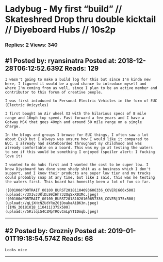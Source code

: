 # Ladybug - My first &ldquo;build” // Skateshred Drop thru double kicktail // Diyeboard Hubs // 10s2p

### Replies: 2 Views: 340

## \#1 Posted by: ryansinatra Posted at: 2018-12-28T06:12:52.639Z Reads: 129

```
I wasn't going to make a build log for this but since I'm kinda new here, I figured it would be a good chance to introduce myself and where I'm coming from as well, since I plan to be an active member and contributor to this forum of creative people. 

I was first intoduced to Personal Electric Vehicles in the form of EUC (Electric Unicycles) 

I first bought an Air wheel X3 with the hilarious specs of 8 mile range and 10mph top speed. Fast forward a few years and I have a Gotway MSX that goes 40mph and around 50 mile range on a single charge. 

In the blogs and groups I browse for EUC things, I often saw a lot about Esk8 but I always was unsure how I would like it compared to EUC. I already had skateboarded throughout my childhood and was already comfortable on a board. This was my go at testing the waters to see if this would be something I enjoyed (spoiler alert: I fucking love it)

I wanted to do hubs first and I wanted the cost to be super low. I know Diyeboard has done some shady shit as a business which I don't support, and I know their products are super low tier and my trucks could probably snap at any time, but like I said, this was me testing the waters first. This board has honestly been a lot of fun so far.

![00100dPORTRAIT_00100_BURST20181104093606336_COVER|666x500](upload://3XIvJURlDL99zHh7J2QqSxX0IMc.jpeg) 
![00100dPORTRAIT_00100_BURST20181020160657336_COVER|375x500](upload://qLjXHcNZUdYReZ0jDoakaAiBK3n.jpeg) 
![IMG_20181018_110411|375x500](upload://5RilqiG4CZMpTRQvCmLpYTIDmqb.jpeg)
```

---
## \#2 Posted by: Grozniy Posted at: 2019-01-01T19:18:54.574Z Reads: 68

```
Looks nice
```

---
